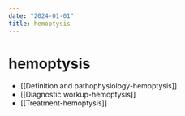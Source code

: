 ```yaml
---
date: "2024-01-01"
title: hemoptysis
---
```


# hemoptysis
* [[Definition and pathophysiology-hemoptysis]]
* [[Diagnostic workup-hemoptysis]]
* [[Treatment-hemoptysis]]
